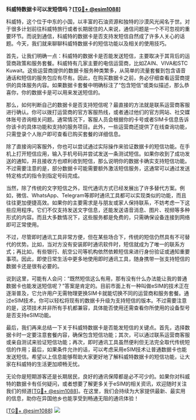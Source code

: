 **科威特数据卡可以发短信吗？[[TG💪+ @esim1088](https://t.me/s/esim1088)]**

科威特，这个位于中东的小国，以丰富的石油资源和独特的沙漠风光闻名于世。对于很多计划前往科威特旅行或者长期居住的人来说，通信问题是一个不可忽视的重要环节。而说到通信，科威特的数据卡是否支持发短信自然成了许多人关心的话题。今天，我们就来聊聊科威特数据卡的短信功能以及相关的使用技巧。

首先，让我们明确一点：科威特的数据卡是否能发送短信，主要取决于其背后的运营商政策和服务套餐。科威特有几家主要的电信运营商，比如ZAIN、VIVA和STC Kuwait。这些运营商提供的数据卡服务种类繁多，从简单的流量套餐到包含语音通话和短信的服务包应有尽有。因此，在购买数据卡之前，务必仔细查看运营商提供的具体服务内容。如果数据卡套餐中明确标注了“包含短信”或类似描述，那么恭喜你，你的数据卡是可以用来发送短信的。

那么，如何判断自己的数据卡是否支持短信呢？最直接的方法就是联系运营商客服进行确认。你可以拨打运营商的官方客服热线，或者通过他们的官方网站、社交媒体账号咨询相关问题。通常情况下，客服人员会根据你的卡号或者SIM卡信息告诉你该卡的具体功能和支持的服务项目。此外，一些运营商还提供了在线查询功能，只需登录个人账户即可查看已购买套餐的详细信息。

除了直接询问客服外，你也可以尝试通过实际操作来验证数据卡的短信功能。在手机上打开短信应用，输入手机号码并尝试发送一条测试短信。如果你收到了成功发送的通知，并且接收方也顺利收到短信，那么说明你的数据卡确实支持短信功能。不过需要注意的是，部分数据卡可能需要额外激活短信服务，这通常可以通过发送特定格式的指令到指定号码完成。

当然，除了传统的文字短信之外，现代通讯方式已经发展出了许多替代方案。例如，微信、WhatsApp、Telegram等即时通讯工具都可以实现类似的功能，而且往往更加便捷高效。如果你的主要需求是与朋友或家人保持联系，不妨考虑一下这些应用程序。它们不仅支持发送文字信息，还能发送语音消息、图片、视频等多种形式的内容。而且大多数情况下，这些服务都是免费的，只需确保设备连接到网络即可正常使用。

不过，尽管即时通讯工具非常方便，但在某些场合下，传统的短信仍然具有不可替代的优势。比如，当对方没有安装即时通讯软件时，短信就成为了唯一的联系方式；再比如，有些银行、航空公司等机构依然依赖短信来进行身份验证或通知重要事项。因此，即使日常生活中更多地使用即时通讯工具，随身携带一张支持短信的数据卡还是很有必要的。

说到这里，可能有人会问：“既然短信这么有用，那有没有什么办法能让我的普通数据卡也能发送短信呢？”答案是肯定的。目前市面上有一种叫做eSIM的技术正在逐渐普及，它允许用户无需物理更换SIM卡就能切换不同的运营商和服务套餐。通过eSIM技术，你可以轻松将现有的数据卡升级为支持短信的版本。不过需要注意的是，这项技术并非所有手机都兼容，具体能否使用还需查看你所使用的设备型号是否支持eSIM功能。

最后，我们再来总结一下关于科威特数据卡是否能发短信的关键点。首先，选择数据卡时一定要注意套餐内容，确保包含短信功能；其次，可以通过联系运营商客服或亲自测试来验证短信功能；再次，即时通讯工具虽然便利但无法完全取代传统短信的作用；最后，如果条件允许的话，可以考虑采用eSIM技术让普通数据卡也能发送短信。希望以上信息能够帮助大家更好地了解科威特数据卡的短信功能，让大家在科威特的生活更加顺畅无忧。

无论你是短期游客还是长期居民，良好的通讯保障都是必不可少的。如果你对科威特的数据卡有任何疑问，或者想要了解更多关于eSIM的相关资讯，欢迎随时关注我们的频道[[TG💪+ @esim1088](https://t.me/s/esim1088)]。在这里，我们会持续为大家提供最新、最实用的信息，助你在异国他乡也能享受到畅通无阻的通讯体验！

[[TG💪+ @esim1088](https://t.me/s/esim1088)] ![](https://i.postimg.cc/4NQfJmqS/Snipaste-2025-05-13-00-14-12.png)